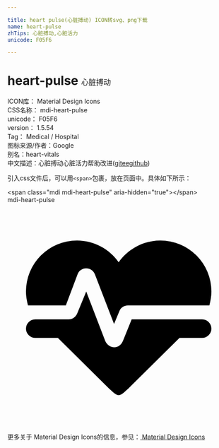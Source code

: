 ```yaml
---

title: heart pulse(心脏搏动) ICON转svg、png下载
name: heart-pulse
zhTips: 心脏搏动,心脏活力
unicode: F05F6

---
```


# heart-pulse  <small style="font-size: 60%;font-weight: 100">心脏搏动</small>


<div class="detail-page">
<p>
<span>
ICON库：
<span class="badge-secondary badge">Material Design Icons</span> 
</span>
<br/>
<span>
CSS名称：
<span class="badge-secondary badge">mdi-heart-pulse</span> 
</span>
<br/>
<span>
unicode：
<span class="badge-secondary badge">F05F6</span> 
</span>
<br/>
<span>
version：
<span class="badge-secondary badge">1.5.54</span> 
</span>
<br/>
<span>Tag：
<span class="badge-light badge">Medical / Hospital</span>
</span>
<br/>
<span>图标来源/作者：<span class="badge-light badge">Google</span></span> 
<br/>
<span>别名：<span class="badge-light badge">heart-vitals</span></span><br/><span class="zh-detail">中文描述：<span class="badge-primary badge">心脏搏动</span><span class="badge-primary badge">心脏活力</span><span class="help-link"><span>帮助改进</span>(<a href="https://gitee.com/liuwave/icon-helper/edit/master/json/material/heart-pulse.json" target="_blank" rel="noopener noreferrer">gitee</a><a href="https://github.com/liuwave/icon-helper/edit/master/json/material/heart-pulse.json" target="_blank" rel="noopener noreferrer">github</a></span>)</span><br/>
</p>
</div>
<div class="alert alert-dark">
  <i class="mdi mdi-heart-pulse mdi-48px"></i>
  <i class="mdi mdi-heart-pulse mdi-36px"></i>
  <i class="mdi mdi-heart-pulse mdi-24px"></i>
  <i class="mdi mdi-heart-pulse mdi-18px"></i>
</div>
<div>
  <p>引入css文件后，可以用<code>&lt;span&gt;</code>包裹，放在页面中。具体如下所示：    
  </p>
  <div class="alert alert-primary" style="font-size: 14px">
    &lt;span class="mdi mdi-heart-pulse" aria-hidden="true"&gt;&lt;/span&gt;
    <copy-btn content='<span class="mdi mdi-heart-pulse" aria-hidden="true"></span>'></copy-btn>
  </div>
  <div class="alert alert-secondary">
    <i class="mdi mdi-heart-pulse"
    style="font-size: 24px"
    aria-hidden="true"></i> mdi-heart-pulse
    <copy-btn content="mdi-heart-pulse" btn-title="复制图标名称"></copy-btn>
  </div>
</div>
<div id="svg" class="svg-wrap">
<svg xmlns="http://www.w3.org/2000/svg" viewBox="0 0 24 24"><path d="M7.5,4A5.5,5.5 0 0,0 2,9.5C2,10 2.09,10.5 2.22,11H6.3L7.57,7.63C7.87,6.83 9.05,6.75 9.43,7.63L11.5,13L12.09,11.58C12.22,11.25 12.57,11 13,11H21.78C21.91,10.5 22,10 22,9.5A5.5,5.5 0 0,0 16.5,4C14.64,4 13,4.93 12,6.34C11,4.93 9.36,4 7.5,4V4M3,12.5A1,1 0 0,0 2,13.5A1,1 0 0,0 3,14.5H5.44L11,20C12,20.9 12,20.9 13,20L18.56,14.5H21A1,1 0 0,0 22,13.5A1,1 0 0,0 21,12.5H13.4L12.47,14.8C12.07,15.81 10.92,15.67 10.55,14.83L8.5,9.5L7.54,11.83C7.39,12.21 7.05,12.5 6.6,12.5H3Z" /></svg>
</div>
<detail full-name='mdi-heart-pulse'></detail>
    
<div><p>更多关于 Material Design Icons的信息，参见：<a target="_blank" href="https://iconhelper.cn/material.html"> Material Design Icons</a>
</p></div>
